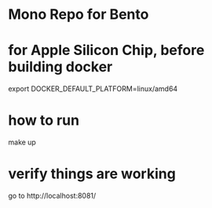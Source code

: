 # Mono Repo for Bento

# for Apple Silicon Chip, before building docker

export DOCKER_DEFAULT_PLATFORM=linux/amd64

# how to run
make up

# verify things are working
go to http://localhost:8081/
